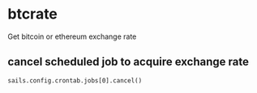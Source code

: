 # btcrate
Get bitcoin or ethereum exchange rate

## cancel scheduled job to acquire exchange rate
```
sails.config.crontab.jobs[0].cancel()
```
